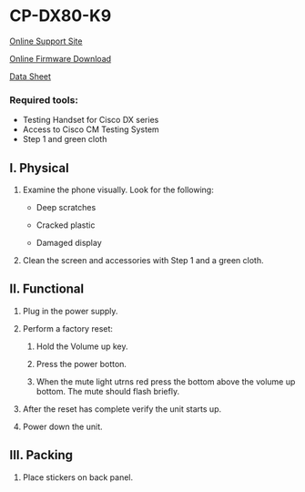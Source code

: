 # CP-DX80-K9

[Online Support Site](https://www.cisco.com/c/en/us/products/collaboration-endpoints/desktop-collaboration-experience-dx600-series/index.html)

[Online Firmware Download](https://software.cisco.com/download/home/286267308/type/282074288/release/10.2%25283%2529)

[Data Sheet](Docs\datasheet-c78-731879.pdf)


### Required tools:

- Testing Handset for Cisco DX series
- Access to Cisco CM Testing System
- Step 1 and green cloth


## I. Physical

1. Examine the phone visually. Look for the following:

	- Deep scratches

	- Cracked plastic

	- Damaged display

1. Clean the screen and accessories with Step 1 and a green cloth.


## II. Functional

1. Plug in the power supply.

1. Perform a factory reset:

	1. Hold the Volume up key.

	1. Press the power botton. 

	1. When the mute light utrns red press the bottom above the volume up bottom. The mute should flash briefly.

1. After the reset has complete verify the unit starts up. 

1. Power down the unit.

## III. Packing

1. Place stickers on back panel. 